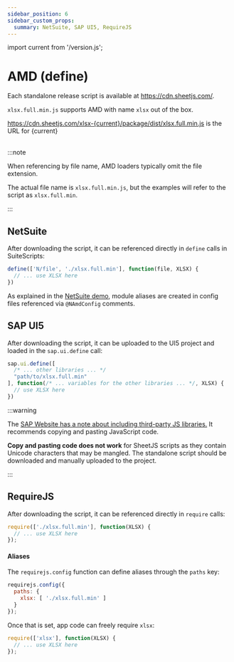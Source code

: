 ```yaml
---
sidebar_position: 6
sidebar_custom_props:
  summary: NetSuite, SAP UI5, RequireJS
---
```


import current from '/version.js';

# AMD (define)

Each standalone release script is available at <https://cdn.sheetjs.com/>.

`xlsx.full.min.js` supports AMD with name `xlsx` out of the box.

<div><a href={`https://cdn.sheetjs.com/xlsx-${current}/package/dist/xlsx.full.min.js`}>https://cdn.sheetjs.com/xlsx-{current}/package/dist/xlsx.full.min.js</a> is the URL for {current}</div><br/>

:::note

When referencing by file name, AMD loaders typically omit the file extension.

The actual file name is `xlsx.full.min.js`, but the examples will refer to the
script as `xlsx.full.min`.

:::

## NetSuite

After downloading the script, it can be referenced directly in `define` calls
in SuiteScripts:

```js
define(['N/file', './xlsx.full.min'], function(file, XLSX) {
  // ... use XLSX here
})
```

As explained in the [NetSuite demo](../getting-started/demos/netsuite), module
aliases are created in config files referenced via `@NAmdConfig` comments.

## SAP UI5

After downloading the script, it can be uploaded to the UI5 project and loaded
in the `sap.ui.define` call:

```js
sap.ui.define([
  /* ... other libraries ... */
  "path/to/xlsx.full.min"
], function(/* ... variables for the other libraries ... */, XLSX) {
  // use XLSX here
})
```

:::warning

The [SAP Website has a note about including third-party JS libraries.](https://blogs.sap.com/2017/04/30/how-to-include-third-party-libraries-modules-in-sapui5/SAPUI5)
It recommends copying and pasting JavaScript code.

**Copy and pasting code does not work** for SheetJS scripts as they contain
Unicode characters that may be mangled.  The standalone script should be
downloaded and manually uploaded to the project.

:::

## RequireJS

After downloading the script, it can be referenced directly in `require` calls:

```js
require(['./xlsx.full.min'], function(XLSX) {
  // ... use XLSX here
});
```

#### Aliases

The `requirejs.config` function can define aliases through the `paths` key:

```js
requirejs.config({
  paths: {
    xlsx: [ './xlsx.full.min' ]
  }
});
```

Once that is set, app code can freely require `xlsx`:

```js
require(['xlsx'], function(XLSX) {
  // ... use XLSX here
});
```
